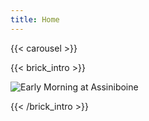 ```yaml
---
title: Home
---
```

{{< carousel >}}

{{< brick_intro >}}

![Early Morning at Assiniboine](/uploads/collections/Mountains/Early_Morning_at_Assiniboine.jpg)

{{< /brick_intro >}}




